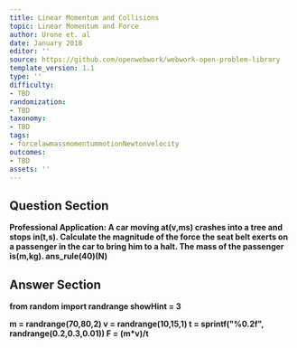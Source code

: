 ```yaml
---
title: Linear Momentum and Collisions
topic: Linear Momentum and Force
author: Urone et. al
date: January 2018
editor: ''
source: https://github.com/openwebwork/webwork-open-problem-library
template_version: 1.1
type: ''
difficulty:
- TBD
randomization:
- TBD
taxonomy:
- TBD
tags:
- forcelawmassmomentummotionNewtonvelocity
outcomes:
- TBD
assets: ''
---
```


## Question Section 

<b>
<b>Professional Application:<b> A car moving at(v,ms) crashes into a tree and stops in(t,s). Calculate the magnitude of the force the seat belt exerts on a passenger in the car to bring him to a halt. The mass of the passenger is(m,kg).
ans_rule(40)(N)



## Answer Section

from random import randrange
showHint = 3

m = randrange(70,80,2)
v = randrange(10,15,1)
t = sprintf("%0.2f", randrange(0.2,0.3,0.01))
F = (m*v)/t